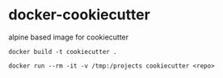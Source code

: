 # docker-cookiecutter
alpine based image for cookiecutter

```
docker build -t cookiecutter .
```

```
docker run --rm -it -v /tmp:/projects cookiecutter <repo>
```